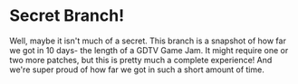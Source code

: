 # Secret Branch!
Well, maybe it isn't much of a secret. This branch is a snapshot of how far we got in 10 days- the length of a GDTV Game Jam. 
It might require one or two more patches, but this is pretty much a complete experience! And we're super proud of how far we got in such a short amount of time.